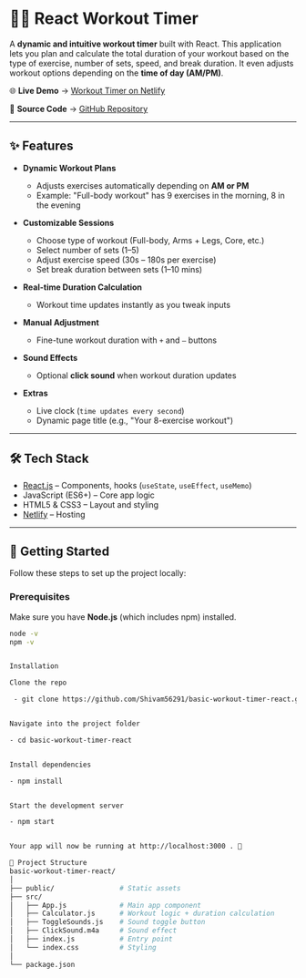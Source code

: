 # 🏋️‍♂️ React Workout Timer  

A **dynamic and intuitive workout timer** built with React. This application lets you plan and calculate the total duration of your workout based on the type of exercise, number of sets, speed, and break duration. It even adjusts workout options depending on the **time of day (AM/PM)**.  

🌐 **Live Demo** → [Workout Timer on Netlify](https://app.netlify.com/projects/basic-workout-timer-reactpractice/configuration/general)  

📂 **Source Code** → [GitHub Repository](https://github.com/Shivam56291/basic-workout-timer-react)  

---

## ✨ Features  

- **Dynamic Workout Plans**  
  - Adjusts exercises automatically depending on **AM or PM**  
  - Example: "Full-body workout" has 9 exercises in the morning, 8 in the evening  

- **Customizable Sessions**  
  - Choose type of workout (Full-body, Arms + Legs, Core, etc.)  
  - Select number of sets (1–5)  
  - Adjust exercise speed (30s – 180s per exercise)  
  - Set break duration between sets (1–10 mins)  

- **Real-time Duration Calculation**  
  - Workout time updates instantly as you tweak inputs  

- **Manual Adjustment**  
  - Fine-tune workout duration with `+` and `–` buttons  

- **Sound Effects**  
  - Optional **click sound** when workout duration updates  

- **Extras**  
  - Live clock (`time updates every second`)  
  - Dynamic page title (e.g., "Your 8-exercise workout")  

---

## 🛠️ Tech Stack  

- [React.js](https://reactjs.org/) – Components, hooks (`useState`, `useEffect`, `useMemo`)  
- JavaScript (ES6+) – Core app logic  
- HTML5 & CSS3 – Layout and styling  
- [Netlify](https://www.netlify.com/) – Hosting  

---

## 🚀 Getting Started  

Follow these steps to set up the project locally:  

### Prerequisites  
Make sure you have **Node.js** (which includes npm) installed.  

```bash
node -v
npm -v


Installation

Clone the repo

 - git clone https://github.com/Shivam56291/basic-workout-timer-react.git


Navigate into the project folder

- cd basic-workout-timer-react


Install dependencies

- npm install


Start the development server

- npm start


Your app will now be running at http://localhost:3000 . 🎉

📂 Project Structure
basic-workout-timer-react/
│
├── public/                # Static assets
├── src/
│   ├── App.js             # Main app component
│   ├── Calculator.js      # Workout logic + duration calculation
│   ├── ToggleSounds.js    # Sound toggle button
│   ├── ClickSound.m4a     # Sound effect
│   ├── index.js           # Entry point
│   └── index.css          # Styling
│
└── package.json
